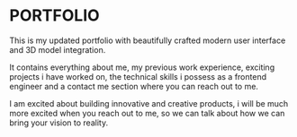 # PORTFOLIO

This is my updated portfolio with beautifully crafted modern user interface and 3D model integration.

It contains everything about me, my previous work experience, exciting projects i have worked on, the technical skills i possess as a frontend engineer and a contact me section where you can reach out to me.

I am excited about building innovative and creative products, i will be much more excited when you reach out to me, so we can talk about how we can bring your vision to reality.
